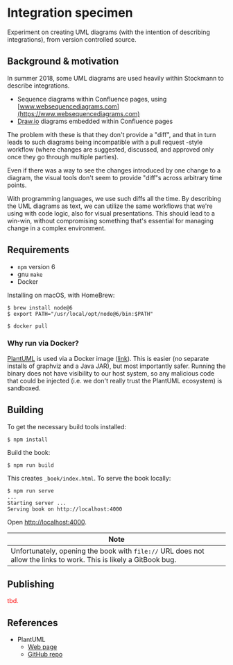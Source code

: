 # Integration specimen

Experiment on creating UML diagrams (with the intention of describing integrations), from version controlled source. 

## Background & motivation

In summer 2018, some UML diagrams are used heavily within Stockmann to describe integrations. 

- Sequence diagrams within Confluence pages, using [www.websequencediagrams.com](https://www.websequencediagrams.com)
- [Draw.io](https://www.draw.io) diagrams embedded within Confluence pages

The problem with these is that they don't provide a "diff", and that in turn leads to such diagrams being incompatible with a pull request -style workflow (where changes are suggested, discussed, and approved only once they go through multiple parties).

Even if there was a way to see the changes introduced by one change to a diagram, the visual tools don't seem to provide "diff"s across arbitrary time points.

With programming languages, we use such diffs all the time. By describing the UML diagrams as text, we can utilize the same workflows that we're using with code logic, also for visual presentations. This should lead to a win-win, without compromising something that's essential for managing change in a complex environment.


## Requirements

- `npm` version 6
- gnu `make`
- Docker

Installing on macOS, with HomeBrew:

```
$ brew install node@6
$ export PATH="/usr/local/opt/node@6/bin:$PATH"
```

```
$ docker pull 
```

### Why run via Docker?

[PlantUML](http://plantuml.com) is used via a Docker image ([link](https://hub.docker.com/r/think/plantuml/)). This is easier (no separate installs of graphviz and a Java JAR), but most importantly safer. Running the binary does not have visibility to our host system, so any malicious code that could be injected (i.e. we don't really trust the PlantUML ecosystem) is sandboxed.


## Building

To get the necessary build tools installed:

```
$ npm install
```

Build the book:

```
$ npm run build
```

This creates `_book/index.html`. To serve the book locally:

```
$ npm run serve
...
Starting server ...
Serving book on http://localhost:4000
```

Open [http://localhost:4000](http://localhost:4000).

|Note|
|---|
|Unfortunately, opening the book with `file://` URL does not allow the links to work. This is likely a GitBook bug.|



## Publishing

<font color=red>tbd.</font>

<!-- tbd.
```
$ npm run dist
```

Updates the latest changes to ...tbd... .

-->

## References

- PlantUML 
  - [Web page](http://plantuml.com/)
  - [GitHub repo](https://github.com/plantuml/plantuml)
